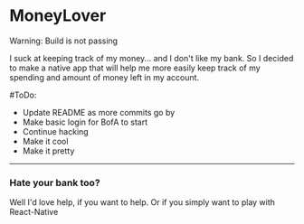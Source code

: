 # MoneyLover

Warning: Build is not passing

I suck at keeping track of my money... and I don't like my bank. So I decided to make a native app that will help me more easily keep track of my spending and amount of money left in my account. 

#ToDo:
* Update README as more commits go by
* Make basic login for BofA to start
* Continue hacking
* Make it cool
* Make it pretty

------------------------
### Hate your bank too?
Well I'd love help, if you want to help. Or if you simply want to play with React-Native
